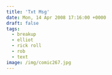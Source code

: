 ```yaml
---
title: 'Txt Msg'
date: Mon, 14 Apr 2008 17:16:00 +0000
draft: false
tags:
  - breakup
  - elliot
  - rick roll
  - rob
  - text
image: /img/comic267.jpg
---
```


